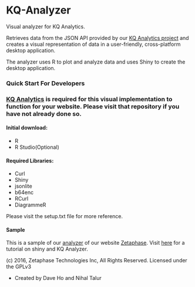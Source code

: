 # KQ-Analyzer
Visual analyzer for KQ Analytics.

Retrieves data from the JSON API provided by our [KQ Analytics project](https://github.com/ZetaPhase/KQAnalytics) and creates a visual representation of data in a user-friendly, cross-platform desktop application.

The analyzer uses R to plot and analyze data and uses Shiny to create the desktop application.

### Quick Start For Developers

### [KQ Analytics](https://github.com/ZetaPhase/KQAnalytics) is required for this visual implementation to function for your website. Please visit that repository if you have not already done so.

#### Initial download: 
- R
- R Studio(Optional)

#### Required Libraries:
- Curl
- Shiny
- jsonlite
- b64enc
- RCurl
- DiagrammeR

Please visit the setup.txt file for more reference.

#### Sample
This is a sample of our [analyzer](https://xeliot.shinyapps.io/KQ-Analyzer/) of our website [Zetaphase](https://zetaphase.io).
Visit [here](https://blog.zetaphase.io/) for a tutorial on shiny and KQ Analyzer.

(c) 2016, Zetaphase Technologies Inc, All Rights Reserved.
Licensed under the GPLv3


- Created by Dave Ho and Nihal Talur
